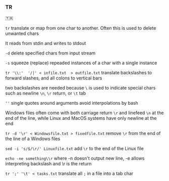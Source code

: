 ### TR
:tr:

`tr` translate or map from one char to another. Often this is used to delete unwanted chars

It reads from stdin and writes to stdout

`-d` delete specified chars from input stream

`-s` squeeze (replace) repeaded instances of a char with a single instance

`tr '\\:'  '/|' < infile.txt  > outfile.txt` translate backslashes to forward slashes, and all colons to vertical bars

two backslashes are needed because `\` is used to indicate special chars such as newline `\n`, `\r` return, or `\t` tab

`''` single quotes around arguments avoid interpolations by bash

Windows files often come with both carriage return `\r` and linefeed `\n` at the end of the line, while Linux and MacOS systems have only newline at the end

`tr -d '\r' < Windowsfile.txt > fixedfile.txt` remove `\r` from the end of the line of a Windows files

`sed -i 's/$/\r/' Linuxfile.txt` add `\r` to the end of the Linux file

`echo -ne something\\r` where -n doesn't output new line, -e allows interpreting backslash and \\r is the return

`tr ';' '\t' < tasks.txt` translate all `;` in a file into a tab char

